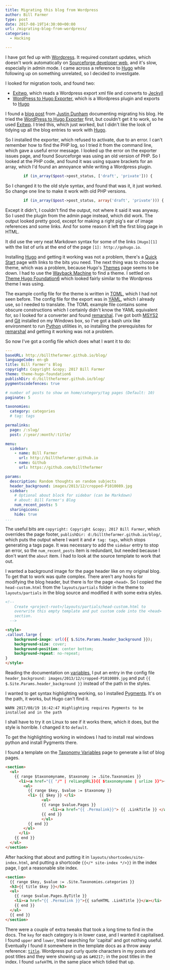 ```yaml
---
title: Migrating this blog from Wordpress
author: Bill Farmer
type: post
date: 2017-08-19T14:30:00+00:00
url: /migrating-blog-from-wordpress/
categories:
  - Hacking

---
```


I have got fed up with [Wordpress][1]. It required constant updates,
which doesn't work automatically on [Sourceforge developer web][2],
and it's slow, especially in admin mode. I came across a reference to
[Hugo][3] while following up on something unrelated, so I decided to
investigate.

I looked for migration tools, and found two:

 * [Exitwp][4], which reads a Wordpress export xml file and converts
   to [Jeckyll][5]
 * [WordPress to Hugo Exporter][6], which is a Wordpress plugin and
   exports to [Hugo][3]

I found a [blog post][7] from [Justin Dunham][8] documenting migrating
his blog. He tried the [WordPress to Hugo Exporter][6] first, but
couldn't get it to work, so he used [Exitwp][4]. I tried this, which
just worked, but I didn't like the look of tidying up all the blog
entries to work with [Hugo][3].

So I installed the exporter, which refused to activate, due to an
error. I can't remember how to find the PHP log, so I tried it from
the command line, which gave a useful error message. I looked up the
error on the exporter issues page, and found Sourceforge was using an
old version of PHP. So I looked at the PHP code, and found it was
using square brackets for an array, which I'd found an annoyance while
writing a Wordpress plugin.

```php
        if (in_array($post->post_status, ['draft', 'private'])) {
```

So I changed it to the old style syntax, and found that was it, it
just worked. So change one line to make it work with old PHP versions.

```php
        if (in_array($post->post_status, array('draft', 'private'))) {
```

Except it didn't, I couldn't find the output, not where it said it was
anyway. So I used the plugin from the admin page instead, which did
work. The output looked pretty good, except for making a right pig's
ear of image references and some links. And for some reason it left
the first blog page in HTML.

It did use the very neat Markdown syntax for some of the links
`[Hugo][1]` with the list of urls at the end of the page `[1]:
http://gohugo.io`.

Installing [Hugo][3] and getting it working was not a problem, there's
a [Quick Start][9] page with links to the bits you need. The next
thing was to choose a theme, which was a problem, because Hugo's
[Themes][10] page seems to be down. I had to use the
[Wayback Machine][11] to find a theme. I settled on
[Theme Hugo Foundation6][12] which looked fairly similar to the
Wordpress theme I was using.

The example config file for the theme is written in [TOML][13], which
I had not seen before. The config file for the export was in
[YAML][14], which I already use, so I needed to translate. The TOML
example file contains some obscure constructions which I certainly
didn't know the YAML equivalent for, so I looked for a converter and
found [remarshal][15]. I've got both [MSYS2][16] and [Git][17]
installed on my Windows box, so I've got a bash unix like environment
to run [Python][18] utilities in, so installing the prerequisites for
[remarshal][15] and getting it working was not a problem.

So now I've got a config file which does what I want it to do:

```yaml
---
baseURL: http://billthefarmer.github.io/blog/
languageCode: en-gb
title: Bill Farmer's Blog
copyright: Copyright &copy; 2017 Bill Farmer
theme: theme-hugo-foundation6
publishDir: d:/billthefarmer.github.io/blog/
pygmentscodefences: true

# number of posts to show on home/category/tag pages (Default: 10)
paginate: 5

taxonomies:
  category: categories
  # tag: tags

permalinks:
  page: /:slug/
  post: /:year/:month/:title/

menu:
  sidebar:
    - name: Bill Farmer
      url: http://billthefarmer.github.io
    - name: Github
      url: https://github.com/billthefarmer

params:
  description: Random thoughts on random subjects
  header_background: images/2013/12/cropped-P1010089.jpg
  sidebar:
    # Optional about block for sidebar (can be Markdown)
    # about: Bill Farmer's Blog
    num_recent_posts: 5
  sharingicons:
    hide: true
...
```

The useful bits are `copyright: Copyright &copy; 2017 Bill Farmer`,
which overrides the page footer, `publishDir:
d:/billthefarmer.github.io/blog/`, which puts the output where I want
it and `# tag: tags`, which stops generating a tags page. It was
necessary to add the `sidebar` entry to stop an error, so the
`num_recent_posts` item is redundant, but needed because I don't want
the `about` item. I had to look at the source template to work that
out.

I wanted a background image for the page header like on my original
blog. To get that to work was quite complex. There aren't any hooks
for modifying the blog header, but there is for the page `<head>`. So
I copied the `head-custom.html` from the `layouts/partials` folder in
the theme to `layouts/partials` in the blog source and modified it
with some extra styles.

```html
<!--
    Create <project-root>/layouts/partials/head-custom.html to
    overwrite this empty template and put custom code into the <head>
    section.
  -->

<style>
.callout.large {
    background-image: url({{ $.Site.Params.header_background }});
    background-size: cover;
    background-position: center bottom;
    background-repeat: no-repeat;
}
</style>
```

Reading the documentation on [variables][20], I put an entry in the
config file `header_background: images/2013/12/cropped-P1010089.jpg`
and put `{{ $.Site.Params.header_background }}` instead of the path in
the styles.

I wanted to get syntax highlighting working, so I installed
[Pygments][19]. It's on the path, it works, but Hugo can't find it.

```
WARN 2017/08/19 16:42:47 Highlighting requires Pygments to be installed and in the path
```

I shall have to try it on Linux to see if it works there, which it
does, but the style is horrible. I changed it to `default`.

To get the highlighting working in windows I had to install real
windows python and install Pygments there.

I found a template on the [Taxonomy Variables][21] page to generate a
list of blog pages.

```html
<section>
  <ul>
    {{ range $taxonomyname, $taxonomy := .Site.Taxonomies }}
      <li><a href="{{ "/" | relLangURL}}{{ $taxonomyname | urlize }}">{{ $taxonomyname }}</a>
        <ul>
          {{ range $key, $value := $taxonomy }}
          <li> {{ $key }} </li>
                <ul>
                {{ range $value.Pages }}
                    <li><a href="{{ .Permalink}}"> {{ .LinkTitle }} </a> </li>
                {{ end }}
                </ul>
          {{ end }}
        </ul>
      </li>
    {{ end }}
  </ul>
</section>
```

After hacking that about and putting it in
`layouts/shortcodes/site-index.html`, and putting a shortcode `{{</*
site-index */>}}` in the index page, I got a reasonable site index.

```html
<section>
  {{ range $key, $value := .Site.Taxonomies.categories }}
  <h3>{{ title $key }}</h3>
  <ul>
    {{ range $value.Pages.ByTitle }}
    <li><a href="{{ .Permalink }}">{{ safeHTML .LinkTitle }}</a></li>
    {{ end }}
  </ul>
  {{ end }}
</section>
```

There were a couple of extra tweaks that took a long time to find in
the docs. The `key` for each category is in lower case, and I wanted
it capitalised. I found `upper` and `lower`, tried searching for
'capital' and got nothing useful. Eventually I found it somewhere in
the template docs as a throw away reference: [`title`][22]. Wordpress
put curly quote characters in my posts and post titles and they were
showing up as `&#8217;` in the post titles in the index. I found
`safeHTML` in the same place which tidied that up.

 [1]: https://wordpress.org
 [2]: https://sourceforge.net/p/forge/documentation/Developer%20Web%20Services
 [3]: http://gohugo.io
 [4]: https://github.com/thomasf/exitwp
 [5]: https://github.com/jekyll/jekyll
 [6]: https://github.com/SchumacherFM/wordpress-to-hugo-exporter
 [7]: http://justindunham.net/migrating-from-wordpress-to-hugo
 [8]: http://justindunham.net
 [9]: http://gohugo.io/getting-started/quick-start
 [10]: https://themes.gohugo.io
 [11]: https://archive.org/web/web.php
 [12]: https://github.com/htkoca/theme-hugo-foundation6
 [13]: https://github.com/toml-lang/toml
 [14]: http://yaml.org
 [15]: https://github.com/dbohdan/remarshal
 [16]: http://www.msys2.org
 [17]: https://git-scm.com
 [18]: https://www.python.org
 [19]: http://pygments.org
 [20]: http://gohugo.io/variables
 [21]: https://gohugo.io/variables/taxonomy
 [22]: https://gohugo.io/functions/title

